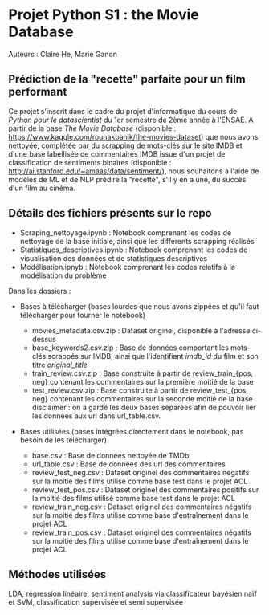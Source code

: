 # Projet Python S1 : the Movie Database
Auteurs : Claire He, Marie Ganon

## Prédiction de la "recette" parfaite pour un film performant

Ce projet s'inscrit dans le cadre du projet d'informatique du cours de *Python pour le datascientist* du 1er semestre de 2ème année à l'ENSAE. 
A partir de la base *The Movie Database* (disponible : https://www.kaggle.com/rounakbanik/the-movies-dataset) que nous avons nettoyée, complétée par du scrapping de mots-clés sur le site IMDB et d'une base labellisée de commentaires IMDB issue d'un projet de classification de sentiments binaires (disponible : http://ai.stanford.edu/~amaas/data/sentiment/), nous souhaitons à l'aide de modèles de ML et de NLP prédire la "recette", s'il y en a une, du succès d'un film au cinéma. 

## Détails des fichiers présents sur le repo

- Scraping_nettoyage.ipynb : Notebook comprenant les codes de nettoyage de la base initiale, ainsi que les différents scrapping réalisés
- Statistiques_descriptives.ipynb : Notebook comprenant les codes de visualisation des données et de statistiques descriptives
- Modélisation.ipnyb : Notebook comprenant les codes relatifs à la modélisation du problème

Dans les dossiers :
- Bases à télécharger (bases lourdes que nous avons zippées et qu'il faut télécharger pour tourner le notebook)
  - movies_metadata.csv.zip : Dataset originel, disponible à l'adresse ci-dessus
  - base_keywords2.csv.zip : Base de données comportant les mots-clés scrappés sur IMDB, ainsi que l'identifiant *imdb_id* du film et son titre *original_title*
  - train_review.csv.zip : Base construite à partir de review_train_{pos, neg} contenant les commentaires sur la première moitié de la base
  - test_review.csv.zip : Base construite à partir de review_test_{pos, neg} contenant les commentaires sur la seconde moitié de la base
        disclaimer : on a gardé les deux bases séparées afin de pouvoir lier les données aux url dans url_table.csv.
  
- Bases utilisées (bases intégrées directement dans le notebook, pas besoin de les télécharger)
  - base.csv : Base de données nettoyée de TMDb
  - url_table.csv : Base de données des url des commentaires
  - review_test_neg.csv : Dataset originel des commentaires négatifs sur la moitié des films utilisé comme base test dans le projet ACL
  - review_test_pos.csv : Dataset originel des commentaires positifs sur la moitié des films utilisé comme base test dans le projet ACL
  - review_train_neg.csv : Dataset originel des commentaires négatifs sur la moitié des films utilisé comme base d'entraînement dans le projet ACL
  - review_train_pos.csv : Dataset originel des commentaires négatifs sur la moitié des films utilisé comme base d'entraînement dans le projet ACL
  
  
## Méthodes utilisées 
LDA, régression linéaire,  sentiment analysis via classificateur bayésien naïf et SVM, classification supervisée et semi supervisée
